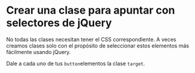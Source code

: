 # Crear una clase para apuntar con selectores de jQuery

No todas las clases necesitan tener el CSS correspondiente. A veces creamos clases solo con el propósito de seleccionar estos elementos más fácilmente usando jQuery.

Dale a cada uno de tus `button`elementos la clase `target`.
